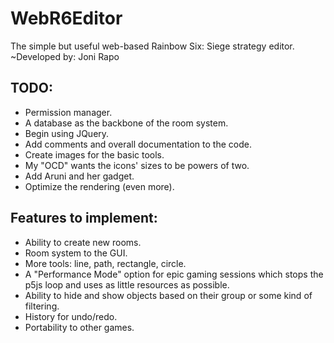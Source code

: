 # WebR6Editor
The simple but useful web-based Rainbow Six: Siege strategy editor.
~Developed by: Joni Rapo

## TODO:
- Permission manager.
- A database as the backbone of the room system.
- Begin using JQuery.
- Add comments and overall documentation to the code.
- Create images for the basic tools.
- My "OCD" wants the icons' sizes to be powers of two.
- Add Aruni and her gadget.
- Optimize the rendering (even more).

## Features to implement:
- Ability to create new rooms.
- Room system to the GUI.
- More tools: line, path, rectangle, circle.
- A "Performance Mode" option for epic gaming sessions which stops the p5js loop and uses as little resources as possible.
- Ability to hide and show objects based on their group or some kind of filtering.
- History for undo/redo.
- Portability to other games.
